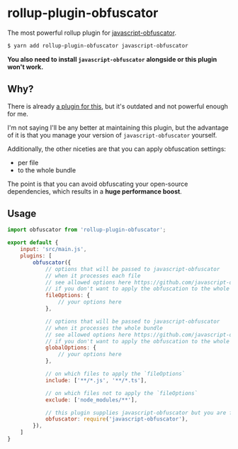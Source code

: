 # rollup-plugin-obfuscator

The most powerful rollup plugin for [javascript-obfuscator](https://github.com/javascript-obfuscator/javascript-obfuscator).

```sh
$ yarn add rollup-plugin-obfuscator javascript-obfuscator
```

**You also need to install `javascript-obfuscator` alongside or this plugin won't work.**

## Why?

There is already [a plugin for this](https://github.com/javascript-obfuscator/rollup-plugin-javascript-obfuscator), but it's outdated and not powerful enough for me.

I'm not saying I'll be any better at maintaining this plugin, but the advantage of it is that you manage your version of `javascript-obfuscator` yourself.

Additionally, the other niceties are that you can apply obfuscation settings:

- per file 
- to the whole bundle

The point is that you can avoid obfuscating your open-source dependencies, which results in a **huge performance boost**.

## Usage

```js
import obfuscator from 'rollup-plugin-obfuscator';

export default {
	input: 'src/main.js',
	plugins: [
		obfuscator({
			// options that will be passed to javascript-obfuscator
			// when it processes each file
			// see allowed options here https://github.com/javascript-obfuscator/javascript-obfuscator
			// if you don't want to apply the obfuscation to the whole bundle, you can set this to `false`
			fileOptions: {
				// your options here
			},

			// options that will be passed to javascript-obfuscator
			// when it processes the whole bundle
			// see allowed options here https://github.com/javascript-obfuscator/javascript-obfuscator
			// if you don't want to apply the obfuscation to the whole bundle, you can set this to `false`
			globalOptions: {
				// your options here
			},

			// on which files to apply the `fileOptions`
			include: ['**/*.js', '**/*.ts'],

			// on which files not to apply the `fileOptions`
			exclude: ['node_modules/**'],

			// this plugin supplies javascript-obfuscator but you are free to override it if you want
			obfuscator: require('javascript-obfuscator'), 
		}),
	]
}
```
